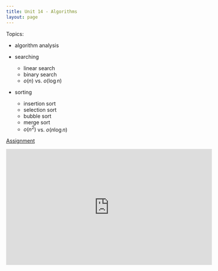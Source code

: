```yaml
---
title: Unit 14 - Algorithms
layout: page
---
```


Topics:

- algorithm analysis

- searching
    - linear search
    - binary search
    - $o(n)$ vs. $o(\log n)$ 

- sorting
    - insertion sort
    - selection sort
    - bubble sort
    - merge sort
    - $o(n^2)$ vs. $o(n \log n)$

 
[Assignment](Unit14_Assignment)

<iframe width="560" height="315" src="https://www.youtube.com/embed/m2ePaiaucTU" title="YouTube video player" frameborder="0" allow="accelerometer; autoplay; clipboard-write; encrypted-media; gyroscope; picture-in-picture" allowfullscreen></iframe>


